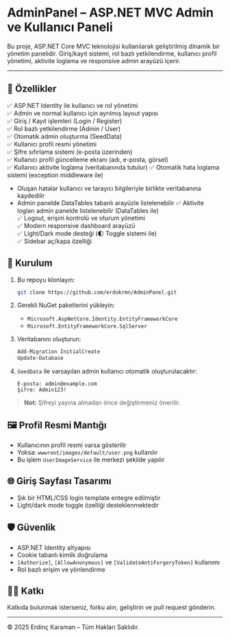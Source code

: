 # AdminPanel – ASP.NET MVC Admin ve Kullanıcı Paneli

Bu proje, ASP.NET Core MVC teknolojisi kullanılarak geliştirilmiş dinamik bir yönetim panelidir. Giriş/kayıt sistemi, rol bazlı yetkilendirme, kullanıcı profil yönetimi, aktivite loglama ve responsive admin arayüzü içerir.

---

## 🚀 Özellikler

✅ ASP.NET Identity ile kullanıcı ve rol yönetimi  
✅ Admin ve normal kullanıcı için ayrılmış layout yapısı  
✅ Giriş / Kayıt işlemleri (Login / Register)  
✅ Rol bazlı yetkilendirme (Admin / User)  
✅ Otomatik admin oluşturma (SeedData)  
✅ Kullanıcı profil resmi yönetimi  
✅ Şifre sıfırlama sistemi (e-posta üzerinden)  
✅ Kullanıcı profil güncelleme ekranı (adı, e-posta, görsel)  
✅ Kullanıcı aktivite loglama (veritabanında tutulur) 
✅ Otomatik hata loglama sistemi (exception middleware ile)
   - Oluşan hatalar kullanıcı ve tarayıcı bilgileriyle birlikte veritabanına kaydedilir
   - Admin panelde DataTables tabanlı arayüzle listelenebilir
✅ Aktivite logları admin panelde listelenebilir (DataTables ile)  
✅ Logout, erişim kontrolü ve oturum yönetimi  
✅ Modern responsive dashboard arayüzü  
✅ Light/Dark mode desteği (🌓 Toggle sistemi ile)  
✅ Sidebar aç/kapa özelliği  


## 🔧 Kurulum

1. Bu repoyu klonlayın:
    ```bash
    git clone https://github.com/erdokrmn/AdminPanel.git
    ```

2. Gerekli NuGet paketlerini yükleyin:
    - `Microsoft.AspNetCore.Identity.EntityFrameworkCore`
    - `Microsoft.EntityFrameworkCore.SqlServer`

3. Veritabanını oluşturun:
    ```bash
    Add-Migration InitialCreate
    Update-Database
    ```

4. `SeedData` ile varsayılan admin kullanıcı otomatik oluşturulacaktır:
    ```
    E-posta: admin@example.com
    Şifre: Admin123!
    ```

> **Not:** Şifreyi yayına almadan önce değiştirmeniz önerilir.

## 🖼 Profil Resmi Mantığı

- Kullanıcının profil resmi varsa gösterilir
- Yoksa: `wwwroot/images/default/user.png` kullanılır
- Bu işlem `UserImageService` ile merkezi şekilde yapılır

## 🌐 Giriş Sayfası Tasarımı

- Şık bir HTML/CSS login template entegre edilmiştir
- Light/dark mode toggle özelliği desteklenmektedir

## 🛡 Güvenlik

- ASP.NET Identity altyapısı
- Cookie tabanlı kimlik doğrulama
- `[Authorize]`, `[AllowAnonymous]` ve `[ValidateAntiForgeryToken]` kullanımı
- Rol bazlı erişim ve yönlendirme

## 🧑‍💻 Katkı

Katkıda bulunmak isterseniz, forku alın, geliştirin ve pull request gönderin.

---

© 2025 Erdinç Karaman – Tüm Hakları Saklıdır.


